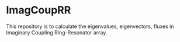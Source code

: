 # ImagCoupRR

This repository is to calculate the eigenvalues, eigenvectors, fluxes in Imaginary Coupling Ring-Resonator array.
